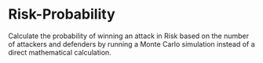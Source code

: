 # Risk-Probability
Calculate the probability of winning an attack in Risk based on the number of attackers and defenders by running a Monte Carlo simulation instead of a direct mathematical calculation.
